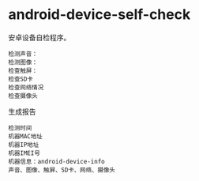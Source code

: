 android-device-self-check
=========================

安卓设备自检程序。

	检测声音：
	检测图像：
	检查触屏：
	检查SD卡
	检查网络情况
	检查摄像头
	
生成报告

	检测时间
	机器MAC地址
	机器IP地址
	机器IMEI号
	机器信息：android-device-info
	声音、图像、触屏、SD卡、网络、摄像头
